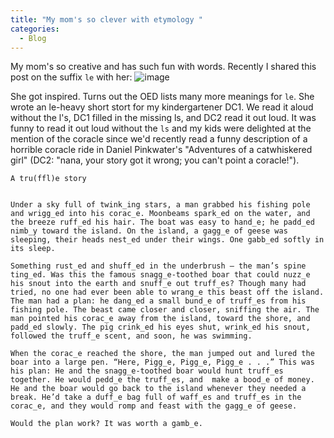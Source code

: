```yaml
---
title: "My mom's so clever with etymology "
categories:
  - Blog
---
```


My mom's so creative and has such fun with words. Recently I shared this post on the suffix `le` with her:
![image](https://github.com/user-attachments/assets/dea7dac3-c537-4206-88f0-68da99fd604c)

She got inspired. Turns out the OED lists many more meanings for `le`. She wrote an le-heavy short stort for my kindergartener DC1. We read it aloud without the l's,  DC1 filled in the missing ls, and DC2 read it out loud. It was funny to read it out loud without the `ls` and my kids were delighted at the mention of the coracle since we'd recently read a funny description of a horrible coracle ride in Daniel Pinkwater's "Adventures of a catwhiskered girl" (DC2: "nana, your story got it wrong; you can't point a coracle!").

```
A tru(ffl)e story


Under a sky full of twink_ing stars, a man grabbed his fishing pole and wrigg_ed into his corac_e. Moonbeams spark_ed on the water, and the breeze ruff_ed his hair. The boat was easy to hand_e; he padd_ed nimb_y toward the island. On the island, a gagg_e of geese was sleeping, their heads nest_ed under their wings. One gabb_ed softly in its sleep. 

Something rust_ed and shuff_ed in the underbrush – the man’s spine ting_ed. Was this the famous snagg_e-toothed boar that could nuzz_e his snout into the earth and snuff_e out truff_es? Though many had tried, no one had ever been able to wrang_e this beast off the island. The man had a plan: he dang_ed a small bund_e of truff_es from his fishing pole. The beast came closer and closer, sniffing the air. The man pointed his corac_e away from the island, toward the shore, and padd_ed slowly. The pig crink_ed his eyes shut, wrink_ed his snout, followed the truff_e scent, and soon, he was swimming.  

When the corac_e reached the shore, the man jumped out and lured the boar into a large pen. “Here, Pigg_e, Pigg_e, Pigg_e . . .” This was his plan: He and the snagg_e-toothed boar would hunt truff_es together. He would pedd_e the truff_es, and  make a bood_e of money. He and the boar would go back to the island whenever they needed a break. He’d take a duff_e bag full of waff_es and truff_es in the corac_e, and they would romp and feast with the gagg_e of geese. 

Would the plan work? It was worth a gamb_e.
```
